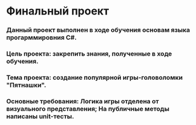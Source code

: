 # Финальный проект

### Данный проект выполнен в ходе обучения основам языка прогарммировния С#.

### Цель проекта: закрепить знания, полученные в ходе обучения.

### Тема проекта: создание популярной игры-головоломки "Пятнашки".

### Основные требования: Логика игры отделена от визуального представления; На публичные методы написаны unit-тесты.
